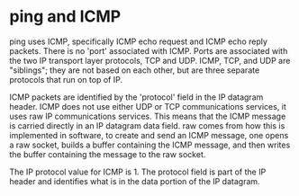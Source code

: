 # ping and ICMP

ping uses ICMP, specifically ICMP echo request and ICMP echo reply packets. There is no 'port' associated with ICMP. Ports are associated with the two IP transport layer protocols, TCP and UDP. ICMP, TCP, and UDP are "siblings"; they are not based on each other, but are three separate protocols that run on top of IP.

ICMP packets are identified by the 'protocol' field in the IP datagram header. ICMP does not use either UDP or TCP communications services, it uses raw IP communications services. This means that the ICMP message is carried directly in an IP datagram data field. raw comes from how this is implemented in software, to create and send an ICMP message, one opens a raw socket, builds a buffer containing the ICMP message, and then writes the buffer containing the message to the raw socket.

The IP protocol value for ICMP is 1. The protocol field is part of the IP header and identifies what is in the data portion of the IP datagram.
